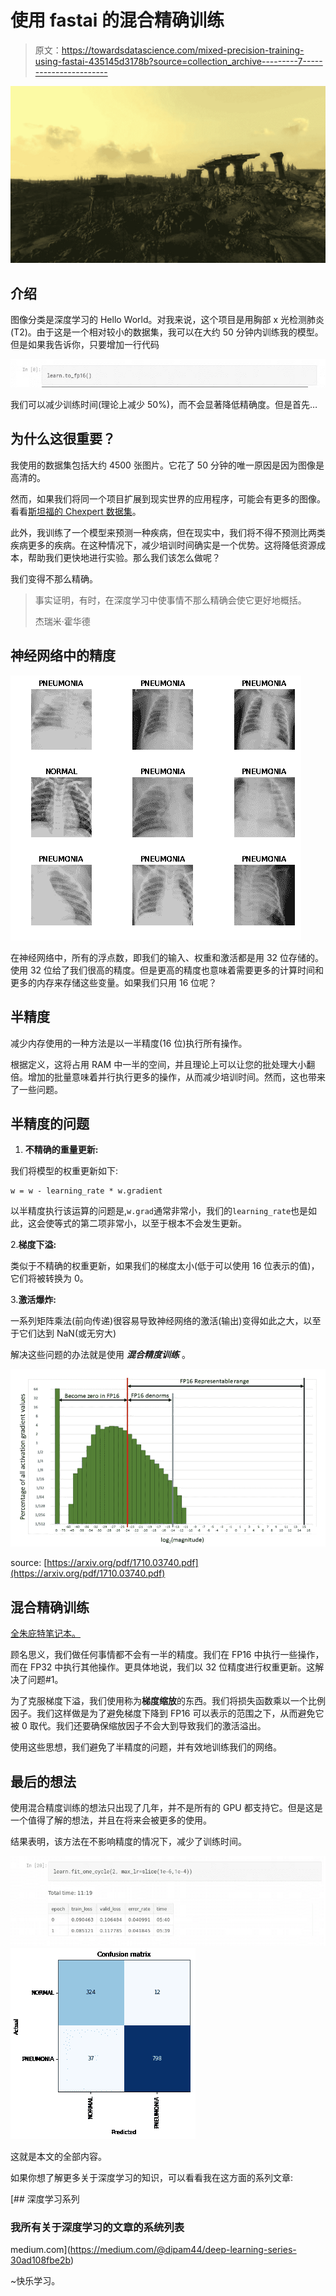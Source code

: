 # 使用 fastai 的混合精确训练

> 原文：<https://towardsdatascience.com/mixed-precision-training-using-fastai-435145d3178b?source=collection_archive---------7----------------------->

![](img/12c17a5cfd079204598451b3daf42e9f.png)

## 介绍

图像分类是深度学习的 Hello World。对我来说，这个项目是用胸部 x 光检测肺炎(T2)。由于这是一个相对较小的数据集，我可以在大约 50 分钟内训练我的模型。但是如果我告诉你，只要增加一行代码

![](img/227550b294f9fe5639d303940054658c.png)

我们可以减少训练时间(理论上减少 50%)，而不会显著降低精确度。但是首先…

## **为什么这很重要？**

我使用的数据集包括大约 4500 张图片。它花了 50 分钟的唯一原因是因为图像是高清的。

然而，如果我们将同一个项目扩展到现实世界的应用程序，可能会有更多的图像。看看[斯坦福的 Chexpert 数据集](https://stanfordmlgroup.github.io/competitions/chexpert/)。

此外，我训练了一个模型来预测一种疾病，但在现实中，我们将不得不预测比两类疾病更多的疾病。在这种情况下，减少培训时间确实是一个优势。这将降低资源成本，帮助我们更快地进行实验。那么我们该怎么做呢？

我们变得不那么精确。

> 事实证明，有时，在深度学习中使事情不那么精确会使它更好地概括。
> 
> 杰瑞米·霍华德

## 神经网络中的精度

![](img/1586a22097c68cc1468f04bd410c91e1.png)

在神经网络中，所有的浮点数，即我们的输入、权重和激活都是用 32 位存储的。使用 32 位给了我们很高的精度。但是更高的精度也意味着需要更多的计算时间和更多的内存来存储这些变量。如果我们只用 16 位呢？

## **半精度**

减少内存使用的一种方法是以一半精度(16 位)执行所有操作。

根据定义，这将占用 RAM 中一半的空间，并且理论上可以让您的批处理大小翻倍。增加的批量意味着并行执行更多的操作，从而减少培训时间。然而，这也带来了一些问题。

## 半精度的问题

1.  **不精确的重量更新:**

我们将模型的权重更新如下:

```
w = w - learning_rate * w.gradient
```

以半精度执行该运算的问题是,`w.grad`通常非常小，我们的`learning_rate`也是如此，这会使等式的第二项非常小，以至于根本不会发生更新。

2.**梯度下溢:**

类似于不精确的权重更新，如果我们的梯度太小(低于可以使用 16 位表示的值)，它们将被转换为 0。

3.**激活爆炸:**

一系列矩阵乘法(前向传递)很容易导致神经网络的激活(输出)变得如此之大，以至于它们达到 NaN(或无穷大)

解决这些问题的办法就是使用 ***混合精度训练*** 。

![](img/02fd71630345788e9fdabc40210c3439.png)

source: [https://arxiv.org/pdf/1710.03740.pdf](https://arxiv.org/pdf/1710.03740.pdf)

## 混合精确训练

[全朱庇特笔记本。](https://www.kaggle.com/dipam7/mixed-precision-on-pneumonia-using-fastai)

顾名思义，我们做任何事情都不会有一半的精度。我们在 FP16 中执行一些操作，而在 FP32 中执行其他操作。更具体地说，我们以 32 位精度进行权重更新。这解决了问题#1。

为了克服梯度下溢，我们使用称为**梯度缩放**的东西。我们将损失函数乘以一个比例因子。我们这样做是为了避免梯度下降到 FP16 可以表示的范围之下，从而避免它被 0 取代。我们还要确保缩放因子不会大到导致我们的激活溢出。

使用这些思想，我们避免了半精度的问题，并有效地训练我们的网络。

## 最后的想法

使用混合精度训练的想法只出现了几年，并不是所有的 GPU 都支持它。但是这是一个值得了解的想法，并且在将来会被更多的使用。

结果表明，该方法在不影响精度的情况下，减少了训练时间。

![](img/c0b8c1e81223e5a834467c933e0f72cb.png)![](img/469aac5ddb8ae6c5d44ba221e1fb7389.png)

这就是本文的全部内容。

如果你想了解更多关于深度学习的知识，可以看看我在这方面的系列文章:

[](https://medium.com/@dipam44/deep-learning-series-30ad108fbe2b) [## 深度学习系列

### 我所有关于深度学习的文章的系统列表

medium.com](https://medium.com/@dipam44/deep-learning-series-30ad108fbe2b) 

~快乐学习。